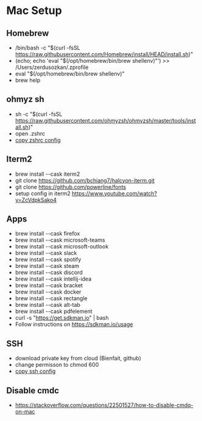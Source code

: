 # Mac Setup

## Homebrew
- /bin/bash -c "$(curl -fsSL https://raw.githubusercontent.com/Homebrew/install/HEAD/install.sh)"
- (echo; echo 'eval "$(/opt/homebrew/bin/brew shellenv)"') >> /Users/zerdusozkan/.zprofile
- eval "$(/opt/homebrew/bin/brew shellenv)"
- brew help

## ohmyz sh
- sh -c "$(curl -fsSL https://raw.githubusercontent.com/ohmyzsh/ohmyzsh/master/tools/install.sh)"
- open .zshrc
- [copy zshrc config](https://github.com/zeoe/mac-setup/blob/main/.zshrc)

## Iterm2
- brew install --cask iterm2
- git clone https://github.com/bchiang7/halcyon-iterm.git
- git clone https://github.com/powerline/fonts
- setup config in iterm2 https://www.youtube.com/watch?v=ZcVdpkSako4

## Apps
- brew install --cask firefox
- brew install --cask microsoft-teams
- brew install --cask microsoft-outlook
- brew install --cask slack
- brew install --cask spotify
- brew install --cask steam
- brew install --cask discord
- brew install --cask intellij-idea
- brew install --cask bracket
- brew install --cask docker
- brew install --cask rectangle
- brew install --cask alt-tab
- brew install --cask pdfelement
- curl -s "https://get.sdkman.io" | bash
- Follow instructions on https://sdkman.io/usage

## SSH
- download private key from cloud (Bienfait, github)
- change permisson to chmod 600 
- [copy ssh config](https://github.com/zeoe/mac-setup/blob/main/config)
  
## Disable cmdc
- https://stackoverflow.com/questions/22501527/how-to-disable-cmdq-on-mac
